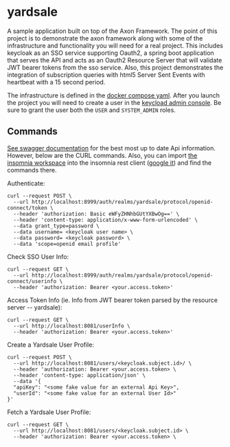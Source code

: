 # yardsale

A sample application built on top of the Axon Framework. The point of this project is to demonstrate the axon framework along with some of the infrastructure and functionality you will need for a real project. This includes keycloak as an SSO service supporting Oauth2, a spring boot application that serves the API and acts as an Oauth2 Resource Server that will validate JWT bearer tokens from the sso service. Also, this project demonstrates the integration of subscription queries with html5 Server Sent Events with heartbeat with a 15 second period. 

The infrastructure is defined in the [docker compose yaml](docker-compose.yml). After you launch the project you will need to create a user in the [keycload admin console](http://localhost:8999/auth). Be sure to grant the user both the `USER` and `SYSTEM_ADMIN` roles.

## Commands

[See swagger documentation](http://localhost:8081/swagger-ui.html) for the best most up to date Api information. However, below are the CURL commands. Also, you can import [the insomnia workspace](insomnia-workspace.json) into the insomnia rest client ([google it](http://bfy.tw/OKE9)) and find the commands there.

Authenticate:

```text
curl --request POST \
  --url http://localhost:8999/auth/realms/yardsale/protocol/openid-connect/token \
  --header 'authorization: Basic eWFyZHNhbGUtYXBwOg==' \
  --header 'content-type: application/x-www-form-urlencoded' \
  --data grant_type=password \
  --data username= <keycloak user name> \
  --data password= <keycloak password> \
  --data 'scope=openid email profile'
```

Check SSO User Info:

```text
curl --request GET \
  --url http://localhost:8999/auth/realms/yardsale/protocol/openid-connect/userinfo \
  --header 'authorization: Bearer <your.access.token>'
```

Access Token Info (ie. Info from JWT bearer token parsed by the resource server -- yardsale):

```text
curl --request GET \
  --url http://localhost:8081/userInfo \
  --header 'authorization: Bearer <your.access.token>'
```

Create a Yardsale User Profile:

```text
curl --request POST \
  --url http://localhost:8081/users/<keycloak.subject.id>/ \
  --header 'authorization: Bearer <your.access.token> \
  --header 'content-type: application/json' \
  --data '{
  "apiKey": "<some fake value for an external Api Key>",
  "userId": "<some fake value for an external User Id>"
}'
```

Fetch a Yardsale User Profile:

```text
curl --request GET \
  --url http://localhost:8081/users/<keycloak.subject.id> \
  --header 'authorization: Bearer <your.access.token> \
```
